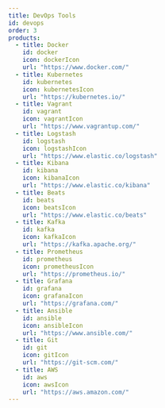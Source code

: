 ```yaml
---
title: DevOps Tools
id: devops
order: 3
products:
  - title: Docker
    id: docker
    icon: dockerIcon
    url: "https://www.docker.com/"
  - title: Kubernetes
    id: kubernetes
    icon: kubernetesIcon
    url: "https://kubernetes.io/"
  - title: Vagrant
    id: vagrant
    icon: vagrantIcon
    url: "https://www.vagrantup.com/"
  - title: Logstash
    id: logstash
    icon: logstashIcon
    url: "https://www.elastic.co/logstash"
  - title: Kibana
    id: kibana
    icon: kibanaIcon
    url: "https://www.elastic.co/kibana"
  - title: Beats
    id: beats
    icon: beatsIcon
    url: "https://www.elastic.co/beats"
  - title: Kafka
    id: kafka
    icon: kafkaIcon
    url: "https://kafka.apache.org/"
  - title: Prometheus
    id: prometheus
    icon: prometheusIcon
    url: "https://prometheus.io/"
  - title: Grafana
    id: grafana
    icon: grafanaIcon
    url: "https://grafana.com/"
  - title: Ansible
    id: ansible
    icon: ansibleIcon
    url: "https://www.ansible.com/"
  - title: Git
    id: git
    icon: gitIcon
    url: "https://git-scm.com/"
  - title: AWS
    id: aws
    icon: awsIcon
    url: "https://aws.amazon.com/"
---
```

